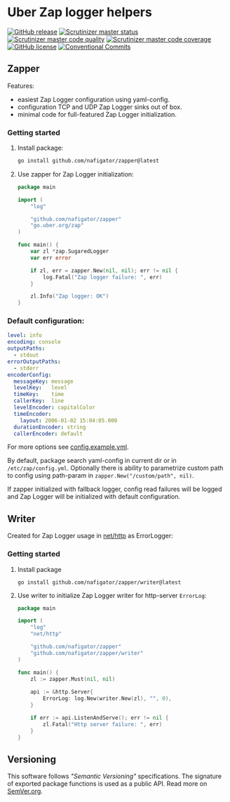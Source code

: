 # Uber Zap logger helpers
[![GitHub release][Release img]][Release src] [![Scrutinizer master status][Scrutinizer master status image]][Scrutinizer master status src] [![Scrutinizer master code quality][Scrutinizer master quality image]][Scrutinizer master src] [![Scrutinizer master code coverage][Scrutinizer master coverage image]][Scrutinizer master src] [![GitHub license][License img]][License src] [![Conventional Commits][Conventional commits badge]][Conventional commits src]

## Zapper
Features:
- easiest Zap Logger configuration using yaml-config.
- configuration TCP and UDP Zap Logger sinks out of box.
- minimal code for full-featured Zap Logger initialization. 

### Getting started
1. Install package:
    ```sh
    go install github.com/nafigator/zapper@latest
    ```
2. Use zapper for Zap Logger initialization:
	```go
	package main

	import (
		"log"
	
		"github.com/nafigator/zapper"
		"go.uber.org/zap"
	)

	func main() {
		var zl *zap.SugaredLogger
		var err error

		if zl, err = zapper.New(nil, nil); err != nil {
			log.Fatal("Zap logger failure: ", err)
		}
	
		zl.Info("Zap logger: OK")
	}
	```

### Default configuration:
```yaml
level: info
encoding: console
outputPaths:
  - stdout
errorOutputPaths:
  - stderr
encoderConfig:
  messageKey: message
  levelKey:   level
  timeKey:    time
  callerKey:  line
  levelEncoder: capitalColor
  timeEncoder:
    layout: 2006-01-02 15:04:05.000
  durationEncoder: string
  callerEncoder: default
```

For more options see [config.example.yml][Config example].

By default, package search yaml-config in current dir or in `/etc/zap/config.yml`.
Optionally there is ability to parametrize custom path to config using path-param in `zapper.New("/custom/path", nil)`.

If zapper initialized with fallback logger, config read failures will be logged and Zap Logger will be initialized with
default configuration.

## Writer
Created for Zap Logger usage in [net/http][net/http] as ErrorLogger:
### Getting started
1. Install package
	```shell
	go install github.com/nafigator/zapper/writer@latest
	```
2. Use writer to initialize Zap Logger writer for http-server `ErrorLog`:
	```go
	package main

	import (
		"log"
		"net/http"

		"github.com/nafigator/zapper"
		"github.com/nafigator/zapper/writer"
	)

	func main() {
		zl := zapper.Must(nil, nil)
		
		api := &http.Server{
			ErrorLog: log.New(writer.New(zl), "", 0),
		}

		if err := api.ListenAndServe(); err != nil {
			zl.Fatal("Http server failure: ", err)
		}
	}
	```

## Versioning
This software follows *"Semantic Versioning"* specifications. The signature of exported package functions is used
as a public API. Read more on [SemVer.org][semver src].

[License img]: https://img.shields.io/badge/license-MIT-brightgreen.svg
[License src]: https://www.tldrlegal.com/license/mit-license
[Release img]: https://img.shields.io/badge/release-0.4.2-red.svg
[Release src]: https://github.com/nafigator/zap
[Conventional commits src]: https://conventionalcommits.org
[Conventional commits badge]: https://img.shields.io/badge/Conventional%20Commits-1.0.0-blue.svg
[Config example]: https://github.com/nafigator/zapper/blob/main/config.example.yml
[net/http]: https://pkg.go.dev/net/http
[semver src]: http://semver.org
[Scrutinizer master quality image]: https://scrutinizer-ci.com/g/nafigator/zapper/badges/quality-score.png?b=main
[Scrutinizer master src]: https://scrutinizer-ci.com/g/nafigator/zapper/?branch=main
[Scrutinizer master status image]: https://scrutinizer-ci.com/g/nafigator/zapper/badges/build.png?b=main
[Scrutinizer master status src]: https://scrutinizer-ci.com/g/nafigator/zapper/build-status/main
[Scrutinizer master coverage image]: https://scrutinizer-ci.com/g/nafigator/zapper/badges/coverage.png?b=main

